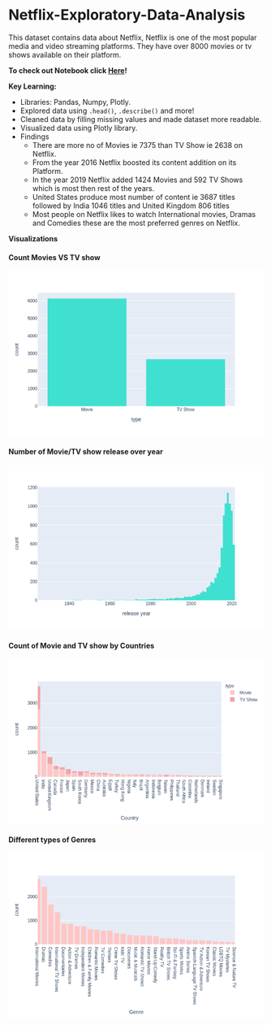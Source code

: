 # Netflix-Exploratory-Data-Analysis

 This dataset contains data about Netflix, Netflix is one of the most popular media and video streaming platforms. They have over 8000 movies or tv shows available on their platform.
 
 **To check out Notebook click [Here](https://nbviewer.org/github/payush624/Netflix-Exploratory-Data-Analysis/blob/main/Netflix%20Exploratory%20Data%20Analysis.ipynb)!**
 
 **Key Learning:**
- Libraries: Pandas, Numpy, Plotly.
- Explored data using `.head()`, `.describe()` and more!
- Cleaned data by filling missing values and made dataset more readable.
- Visualized data using Plotly library.
- Findings
  - There are more no of Movies ie 7375 than TV Show ie 2638 on Netflix.
  - From the year 2016 Netflix boosted its content addition on its Platform.
  - In the year 2019 Netflix added 1424 Movies and 592 TV Shows which is most then rest of the years.
  - United States produce most number of content ie 3687 titles followed by India 1046 titles and United Kingdom 806 titles
  - Most people on Netflix likes to watch International movies, Dramas and Comedies these are the most preferred genres on Netflix.

 **Visualizations**
 
 #### Count Movies VS TV show
![alt text](https://github.com/payush624/Netflix-Exploratory-Data-Analysis/blob/main/Count_Movie_VS_TvShows.png)

 #### Number of Movie/TV show release over year
![alt text](https://github.com/payush624/Netflix-Exploratory-Data-Analysis/blob/main/Movie_VS_TV_show_Over_Year.png)

 #### Count of Movie and TV show by Countries
![alt text](https://github.com/payush624/Netflix-Exploratory-Data-Analysis/blob/main/Movies_TV_show_By_Country.png)

 #### Different types of Genres
![alt text](https://github.com/payush624/Netflix-Exploratory-Data-Analysis/blob/main/Genres.png)


